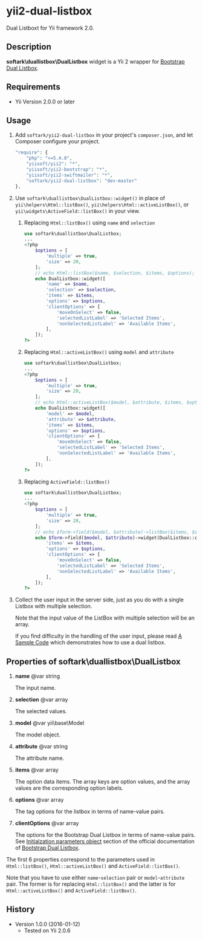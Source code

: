 yii2-dual-listbox
=================

Dual Listboxt for Yii framework 2.0.

Description
-----------

**softark\duallistbox\DualListbox** widget is a Yii 2 wrapper for [Bootstrap Dual Listbox](https://github.com/istvan-ujjmeszaros/bootstrap-duallistbox).

Requirements
------------
+ Yii Version 2.0.0 or later

Usage
-----
1. Add `softark/yii2-dual-listbox` in your project's `composer.json`, and let Composer configure your project.

    ```php
    "require": {
        "php": ">=5.4.0",
        "yiisoft/yii2": "*",
        "yiisoft/yii2-bootstrap": "*",
        "yiisoft/yii2-swiftmailer": "*",
        "softark/yii2-dual-listbox": "dev-master"
    },
    ```

2. Use `softark\duallistbox\DualListbox::widget()` in place of `yii\helpers\Html::listBox()`, `yii\helpers\Html::activeListBox()`, or `yii\widgets\ActiveField::listBox()` in your view.

    1. Replacing `Html::listBox()` using `name` and `selection`

        ```php
        use softark\duallistbox\DualListbox;
        ...
        <?php
            $options = [
                'multiple' => true,
                'size' => 20,
            ];
            // echo Html::listBox($name, $selection, $items, $options);
            echo DualListbox::widget([
                'name' => $name,
                'selection' => $selection,
                'items' => $items,
                'options' => $options,
                'clientOptions' => [
                    'moveOnSelect' => false,
                    'selectedListLabel' => 'Selected Items',
                    'nonSelectedListLabel' => 'Available Items',
                ],
            ]);
        ?>
        ```

    2. Replacing `Html::activeListBox()` using `model` and `attribute`

        ```php
        use softark\duallistbox\DualListbox;
        ...
        <?php
            $options = [
                'multiple' => true,
                'size' => 20,
            ];
            // echo Html::activeListBox($model, $attribute, $items, $options);
            echo DualListbox::widget([
                'model' => $model,
                'attribute' => $attribute,
                'items' => $items,
                'options' => $options,
                'clientOptions' => [
                    'moveOnSelect' => false,
                    'selectedListLabel' => 'Selected Items',
                    'nonSelectedListLabel' => 'Available Items',
                ],
            ]);
        ?>
        ```

    3. Replacing `ActiveField::listBox()`

        ```php
        use softark\duallistbox\DualListbox;
        ...
        <?php
            $options = [
                'multiple' => true,
                'size' => 20,
            ];
            // echo $form->field($model, $attribute)->listBox($items, $options);
            echo $form->field($model, $attribute)->widget(DualListbox::className(),[
                'items' => $items,
                'options' => $options,
                'clientOptions' => [
                    'moveOnSelect' => false,
                    'selectedListLabel' => 'Selected Items',
                    'nonSelectedListLabel' => 'Available Items',
                ],
            ]);
        ?>
        ```

3. Collect the user input in the server side, just as you do with a single Listbox with multiple selection.

   Note that the input value of the ListBox with multiple selection will be an array.
   
   If you find difficulty in the handling of the user input, please read [A Sample Code](sample-code.md) which demonstrates how to use a dual listbox. 


Properties of softark\duallistbox\DualListbox
---------------------------------------------

1. **name** @var string

    The input name.

2. **selection** @var array

    The selected values.

3. **model** @var yii\base\Model

    The model object.

4. **attribute** @var string

    The attribute name.

5. **items** @var array

    The option data items. The array keys are option values, and the array values are the corresponding option labels. 

6. **options** @var array

   The tag options for the listbox in terms of name-value pairs.

7. **clientOptions** @var array

   The options for the Bootstrap Dual Listbox in terms of name-value pairs.
   See [Initialzation parameters object](https://github.com/istvan-ujjmeszaros/bootstrap-duallistbox/blob/master/README.md#initialization-parameters-object) section of the official documentation of [Bootstrap Dual Listbox](https://github.com/istvan-ujjmeszaros/bootstrap-duallistbox).

The first 6 properties correspond to the parameters used in `Html::listBox()`, `Html::activeListBox()` and `ActiveField::listBox()`.

Note that you have to use either `name`-`selection` pair or `model`-`attribute` pair. The former is for replacing `Html::listBox()` and the latter is for `Html::activeListBox()` and `ActiveField::listBox()`.


History
-------

+ Version 1.0.0 (2016-01-12)
    + Tested on Yii 2.0.6
